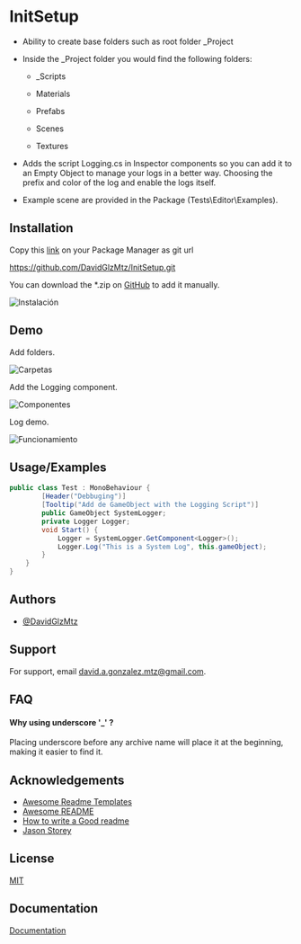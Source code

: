 
# InitSetup

- Ability to create base folders such as root folder _Project
- Inside the _Project folder you would find the following folders:

   - _Scripts

   - Materials

   - Prefabs

   - Scenes

   - Textures

- Adds the script Logging.cs in Inspector components so you can add it to an Empty Object to manage 
  your logs in a better way. Choosing the prefix and color
  of the log and enable the logs itself.

- Example scene are provided in the Package (Tests\Editor\Examples).

## Installation
Copy this [link](https://github.com/DavidGlzMtz/InitSetup.git) on your Package Manager as git url

https://github.com/DavidGlzMtz/InitSetup.git

You can download the *.zip on [GitHub](https://github.com/DavidGlzMtz/InitSetup.git) to add it manually.

![Instalación](https://media2.giphy.com/media/EYx69BG1OQKOMWIVtM/giphy.gif?cid=790b7611ef0c94f53d6d4b4b5637c20520f8a93ee19a0f8e&rid=giphy.gif&ct=g)

## Demo
Add folders.

![Carpetas](https://media2.giphy.com/media/BVqHZkTx45XjNIeOyw/giphy.gif?cid=790b7611ca10d0bb3cc32ae3b9fefb9fba94b4c27dd7431c&rid=giphy.gif&ct=g)

Add the Logging component.

![Componentes](https://media0.giphy.com/media/ADWGaWDD9jWeTMkZ2l/giphy.gif?cid=790b7611acbb3af483acb3ed7133359caab20c48bb89ee92&rid=giphy.gif&ct=g)

Log demo.

![Funcionamiento](https://media4.giphy.com/media/JCETu2NNvOFnbPrmz7/giphy.gif?cid=790b76110c9aacc70b1d797dc10d964dfb3f12e3a663d580&rid=giphy.gif&ct=g)
## Usage/Examples

```csharp
public class Test : MonoBehaviour {
        [Header("Debbuging")]
        [Tooltip("Add de GameObject with the Logging Script")]
        public GameObject SystemLogger;
        private Logger Logger;
        void Start() {
            Logger = SystemLogger.GetComponent<Logger>();
            Logger.Log("This is a System Log", this.gameObject);
        }
    }
}
```


## Authors

- [@DavidGlzMtz](https://www.github.com/DavidGlzMtz)


## Support

For support, email david.a.gonzalez.mtz@gmail.com.


## FAQ

#### Why using underscore '_' ?

Placing underscore before any archive name will place it at the beginning, making it
easier to find it.


## Acknowledgements

 - [Awesome Readme Templates](https://awesomeopensource.com/project/elangosundar/awesome-README-templates)
 - [Awesome README](https://github.com/matiassingers/awesome-readme)
 - [How to write a Good readme](https://bulldogjob.com/news/449-how-to-write-a-good-readme-for-your-github-project)
 - [Jason Storey](https://www.youtube.com/channel/UCG6MguMC0ntGCvVyaEwTPzw)

## License

[MIT](https://choosealicense.com/licenses/mit/)


## Documentation

[Documentation](https://linktodocumentation)

